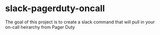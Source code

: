 # slack-pagerduty-oncall
The goal of this project is to create a slack command that will pull in your on-call heirarchy from Pager Duty
